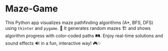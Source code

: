 # Maze-Game
This Python app visualizes maze pathfinding algorithms (A*, BFS, DFS) using `tkinter` and `pygame`. 🧩 It generates random mazes 🏗️ and shows algorithm progress with color-coded paths 🛤️. Enjoy real-time solutions and sound effects 🔊 in a fun, interactive way! 🎮✨
